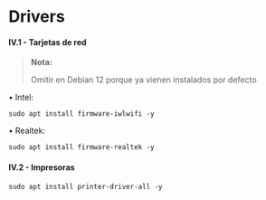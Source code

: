 # Drivers

#### IV.1 - Tarjetas de red 

> **Nota:**
> <p> <p>
>  
> Omitir en Debian 12 porque ya vienen instalados por defecto

• Intel:

~~~
sudo apt install firmware-iwlwifi -y
~~~

• Realtek:

~~~
sudo apt install firmware-realtek -y
~~~


#### IV.2 - Impresoras 

~~~
sudo apt install printer-driver-all -y
~~~
